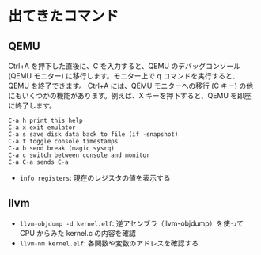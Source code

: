 # 出てきたコマンド

## QEMU

Ctrl+A を押下した直後に、C を入力すると、QEMU のデバッグコンソール (QEMU モニター) に移行します。モニター上で q コマンドを実行すると、QEMU を終了できます。
Ctrl+A には、QEMU モニターへの移行 (C キー) の他にもいくつかの機能があります。例えば、X キーを押下すると、QEMU を即座に終了します。

```shell
C-a h print this help
C-a x exit emulator
C-a s save disk data back to file (if -snapshot)
C-a t toggle console timestamps
C-a b send break (magic sysrq)
C-a c switch between console and monitor
C-a C-a sends C-a
```

- `info registers`: 現在のレジスタの値を表示する

## llvm

- `llvm-objdump -d kernel.elf`: 逆アセンブラ（llvm-objdump）を使って CPU からみた kernel.c の内容を確認
- `llvm-nm kernel.elf`: 各関数や変数のアドレスを確認する
